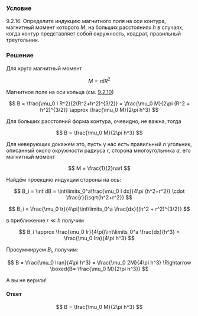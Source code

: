 ###  Условие

$9.2.16.$ Определите индукцию магнитного поля на оси контура, магнитный момент которого $M$, на больших расстояниях $h$ в случаях, когда контур представляет собой окружность, квадрат, правильный треугольник.

### Решение

Для круга магнитный момент

$$
M = \pi IR^2
$$

Магнитное поле на оси кольца (см. [9.2.10](../9.2.10))

$$
B = \frac{\mu_0 I R^2}{2(R^2+h^2)^{3/2}} = \frac{\mu_0 M}{2\pi (R^2 + h^2)^{3/2}} \approx \frac{\mu_0 M}{2\pi h^3}
$$

Для больших расстояний форма контура, очевидно, не важна, тогда

$$
B = \frac{\mu_0 M}{2\pi h^3}
$$

Для неверующих докажем это, пусть у нас есть правильный $n$ угольник, описанный около окружности радиуса $r$, сторона многоугольника $a$, его магнитный момент

$$
M = \frac{1}{2}narI
$$

Найдём проекцию индукции стороны на ось:

$$
B_i = \int dB = \int\limits_0^a\frac{\mu_0 I dx}{4\pi (h^2+r^2)} \cdot \frac{r}{\sqrt{h^2+r^2}}
$$

$$
B_i = \frac{\mu_0 Ir}{4\pi}\int\limits_0^a \frac{dx}{(h^2 + r^2)^{3/2}}
$$

в приближение $r\ll h$ получим

$$
B_i \approx \frac{\mu_0 Ir}{4\pi}\int\limits_0^a \frac{dx}{h^3} = \frac{\mu_0 Ira}{4\pi h^3}
$$

Просуммируем $B_i$, получим:

$$
B = \frac{\mu_0 Iran}{4\pi h^3} = \frac{\mu_0 2M}{4\pi h^3} \Rightarrow \boxed{B= \frac{\mu_0 M}{2\pi h^3}}
$$

А вы не верили!

#### Ответ

$$
B = \frac{\mu_0 M}{2\pi h^3}
$$
